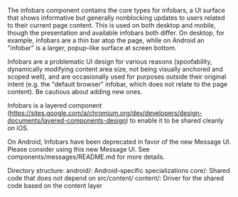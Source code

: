 The infobars component contains the core types for infobars, a UI surface that
shows informative but generally nonblocking updates to users related to their
current page content.  This is used on both desktop and mobile, though the
presentation and available infobars both differ.  On desktop, for example,
infobars are a thin bar atop the page, while on Android an "infobar" is a
larger, popup-like surface at screen bottom.

Infobars are a problematic UI design for various reasons (spoofability,
dynamically modifying content area size, not being visually anchored and scoped
well), and are occasionally used for purposes outside their original intent
(e.g. the "default browser" infobar, which does not relate to the page content).
Be cautious about adding new ones.

Infobars is a layered component
(https://sites.google.com/a/chromium.org/dev/developers/design-documents/layered-components-design)
to enable it to be shared cleanly on iOS.

On Android, Infobars have been deprecated in favor of the new Message UI.
Please consider using this new Message UI.
See components/messages/README.md for more details.

Directory structure:
android/: Android-specific specializations
core/: Shared code that does not depend on src/content/
content/: Driver for the shared code based on the content layer
